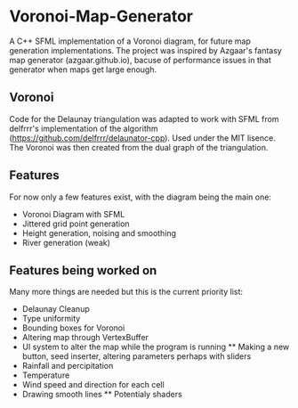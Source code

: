 # Voronoi-Map-Generator
A C++ SFML implementation of a Voronoi diagram, for future map generation implementations. 
The project was inspired by Azgaar's fantasy map generator (azgaar.github.io), bacuse of performance issues in that generator when maps get large enough.
## Voronoi
Code for the Delaunay triangulation was adapted to work with SFML from delfrrr's implementation of the algorithm (https://github.com/delfrrr/delaunator-cpp).
Used under the MIT lisence.
The Voronoi was then created from the dual graph of the triangulation.

## Features
For now only a few features exist, with the diagram being the main one:
* Voronoi Diagram with SFML
* Jittered grid point generation
* Height generation, noising and smoothing
* River generation (weak)

## Features being worked on
Many more things are needed but this is the current priority list:
* Delaunay Cleanup
* Type uniformity
* Bounding boxes for Voronoi
* Altering map through VertexBuffer
* UI system to alter the map while the program is running
** Making a new button, seed inserter, altering parameters perhaps with sliders
* Rainfall and percipitation
* Temperature
* Wind speed and direction for each cell
* Drawing smooth lines
** Potentialy shaders
